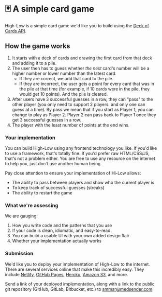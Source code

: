 # 🃏 A simple card game

High-Low is a simple card game we'd like you to build using the [Deck of Cards API](https://deckofcardsapi.com/).

## How the game works

1. It starts with a deck of cards and drawing the first card from that deck and adding it to a pile.
2. The user then has to guess whether _the next_ card's number will be a higher number or lower number than the latest card.
    * If they are correct, we add that card to the pile.
    * If they are incorrect, the user gets a point for every card that was in the pile at that time (for example, if 10 cards were in the pile, they would get 10 points). And the pile is cleared.
3. After users have 3 successful guesses in a row, they can "pass" to the other player (you only need to support 2 players. and only one can guess at a time). By pass we mean that if you start as Player 1, you can change to play as Player 2. Player 2 can pass back to Player 1 once they get 3 successful guesses in a row.
4. The player with the least number of points at the end wins.

### Your implementation

You can build High-Low using any frontend technology you like. If you'd like to use a framework, that's totally fine. If you'd prefer raw HTML/CSS/JS, that's not a problem either. You are free to use any resource on the internet to help you, just don't use another human being.

Pay close attention to ensure your implementation of Hi-Low allows:
* The ability to pass between players and show who the current player is
* To keep track of successful guesses (streaks)
* The ability to restart the game

### What we're assessing

We are gauging:

1. How you write code and the patterns that you use
2. If your code is clean, idiomatic, and easy-to-read.
3. You can build a usable UI with your own added design flair
4. Whether your implementation actually works

### Submission

We'd like you to deploy your implementation of High-Low to the internet. There are several services online that make this incredibly easy. They include [Netlify](https://www.netlify.com/), [GitHub Pages](https://pages.github.com/), [Heroku](https://www.heroku.com/), [Amazon S3](https://docs.aws.amazon.com/AmazonS3/latest/dev/WebsiteHosting.html), and more.

Send a link of your deployed implementation, along with a link to the public git repository (GitHub, GitLab, Bitbucket, etc.) to [ammar@medsender.com](mailto:ammar@medsender.com)
